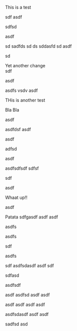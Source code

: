 This is a test


sdf
asdf


sdfsd

asdf

sd
sadfds
sd
ds
sddasfd
sd
asdf

sd


Yet another change  
sdf

asdf

asdfs
vsdv
asdf

THis is another test

Bla Bla


asdf

asdfdsf
asdf

asdf

adfsd

asdf

asdfsdfsdf
sdfsf

sdf

asdf


Whaat up!! 

asdf

Patata
sdfgasdf
asdf
asdf

asdfs

asdfs

sdf

asdfs

sdf
asdfsdasdf
asdf
sdf

sdfasd

asdfsdf

asdf
asdfsd
asdf
asdf

asdf
asdf
asdf
asdf

asdfsdasdf
asdf
asdf

sadfsd
asd
